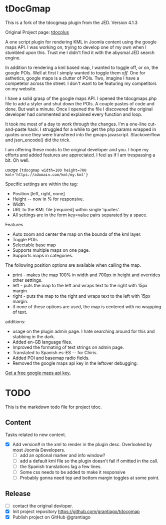 # tDocGmap
This is a fork of the tdocgmap plugin from the JED. Version 4.1.3

Original Project page: [tdocplus](http://tdocplus.co.uk/0a_Empty400/kml-map)

A one script plugin for rendering KML in Joomla content using the google maps API. I was working on, trying to develop one of my own when I stumbled upon this. Trust me I didn't find it with the abysmal JED search engine. 

In addition to rendering a kml based map, I wanted to toggle off, or on, the google POIs. Well at first I simply wanted to toggle them _off._ One for asthetics, google maps is a clutter of POIs. Two, imagine I have a competetor across the street. I don't want to be featuring my competitors on my website. 

I have a solid grasp of the google maps API. I opened the tdocgmaps.php file to add a styler and shut down the POIs. A couple pastes of code and done. But wait a minute. Once I opened the file I discovered the original developer had commented and explained every function and loop. 

It took me most of a day to work through the changes. I'm a one-line cut-and-paste hack. I struggled for a while to get the php params wrapped in quotes once they were transfered into the gmaps javascript. Stackoverflow and json_encode() did the trick. 

I am offering these mods to the original developer and you. I hope my efforts and added features are appreciated. I feel as if I am trespassing a bit. Oh well.

_usage_ `{tdocgmap width=100 height=700 kml='https://adomain.com/kml/my.kml'}`

Specific settings are within the tag:
- Position [left, right, none]
- Height -- now in % for responsive.
- Width
- URL to the KML file [required] within single 'quotes'.
- All settings are in the form key=value pairs separated by a space.

Features
- Auto zoom and center the map on the bounds of the kml layer.
- Toggle POIs
- Selectable base map
- Supports multiple maps on one page.
- Supports maps in categories.

The following position options are available when calling the map.
- print - makes the map 100% in width and 700px in height and overrides other settings.
- left - puts the map to the left and wraps text to the right with 15px margin
- right - puts the map to the right and wraps text to the left with 15px margin.
- if none of these options are used, the map is centered with no wrapping of text.

additions:
- usage on the plugin admin page. I hate searching around for this and stabbing in the dark. 
- Added en-GB language files.
- Improved the formating of text strings on admin page. 
- Translated to Spanish es-ES -- for Chiris. 
- Added POI and basemap radio fields. 
- Removed the google maps api key in the leftover debugging. 

[Get a free google maps api key.](https://developers.google.com/maps/documentation/maps-static/get-api-key)
# TODO

This is the markdown todo file for project tdoc.

## Content

Tasks related to new content.

- [x] Add version# in the xml to render in the plugin desc. Overlooked by most Joomla Developers. 
  - [ ] add an optional marker and info window?
  - [ ] add a default kml file so the plugin doesn't fail if omitted in the call.
  - [ ] the Spanish translations lag a few lines. 
  - [ ] Some css needs to be added to make it responsive
  - [ ] Probably gonna need top and bottom margin toggles at some point. 
## Release
- [ ] contact the original devloper.
- [x] Init project repository
      https://github.com/grantiago/tdocgmap
- [x] Publish project on GitHub @grantiago
